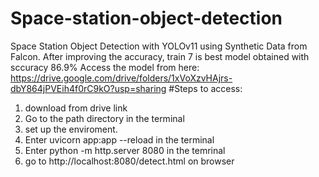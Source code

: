 # Space-station-object-detection
Space Station Object Detection with YOLOv11 using Synthetic Data from Falcon. After improving the accuracy, train 7 is best model obtained with sccuracy 86.9%
Access the model from here:
https://drive.google.com/drive/folders/1xVoXzvHAjrs-dbY864jPVEih4f0rC9kO?usp=sharing
#Steps to access:
1. download from drive link
2. Go to the path directory in the terminal
3. set up the enviroment.
4. Enter uvicorn app:app --reload in the terminal
5. Enter python -m http.server 8080 in the temrinal
6. go to http://localhost:8080/detect.html on browser
